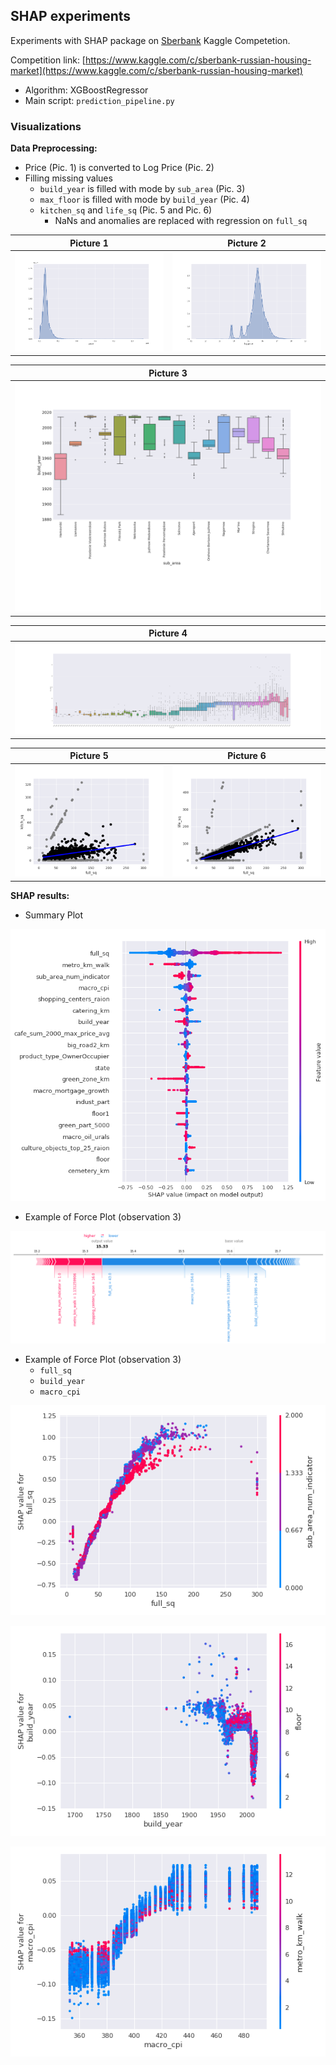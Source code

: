 ## SHAP experiments

Experiments with SHAP package on [Sberbank](https://www.kaggle.com/c/sberbank-russian-housing-market) Kaggle Competetion.

Competition link: [https://www.kaggle.com/c/sberbank-russian-housing-market](https://www.kaggle.com/c/sberbank-russian-housing-market)

- Algorithm: XGBoostRegressor
- Main script: `prediction_pipeline.py`

### Visualizations

**Data Preprocessing:**

- Price (Pic. 1) is converted to Log Price (Pic. 2)
- Filling missing values
    - `build_year` is filled with mode by `sub_area` (Pic. 3)
    - `max_floor` is filled with mode by `build_year` (Pic. 4)
    - `kitchen_sq` and `life_sq` (Pic. 5 and Pic. 6)
        - NaNs and anomalies are replaced with regression on `full_sq`

| Picture 1                                         | Picture 2
| :-----------------------------------------------: | :--------------------------------------------------: |
| ![](imgs/features_description/raw_price.png) | ![](imgs/features_description/log_price.png) |

| Picture 3                                         |
| :-----------------------------------------------: |
| ![](imgs/feature_prep_additional/build_year_from_sub_area_part.png) |

| Picture 4                                         |
| :-----------------------------------------------: |
| ![](imgs/features_prep/max_floor_from_build_year.png) |


| Picture 5                                         | Picture 6
| :-----------------------------------------------: | :--------------------------------------------------: |
| ![](imgs/features_prep/reg_full_sq_vs_kitch_sq.png) | ![](imgs/features_prep/reg_full_sq_vs_life_sq.png) |

**SHAP results:**

- Summary Plot

![](imgs/shap/summary_plot.png)

- Example of Force Plot (observation 3)

![](imgs/shap/force_plot/0.png)

- Example of Force Plot (observation 3)
    - `full_sq`
    - `build_year`
    - `macro_cpi`

![](imgs/shap/dependence_plot/full_sq_dependence_plot.png)

![](imgs/shap/dependence_plot/build_year_dependence_plot.png)

![](imgs/shap/dependence_plot/macro_cpi_dependence_plot.png)


